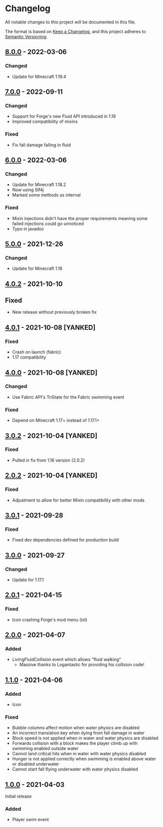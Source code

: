 # Changelog
All notable changes to this project will be documented in this file.

The format is based on [Keep a Changelog](https://keepachangelog.com/en/1.0.0/),
and this project adheres to [Semantic Versioning](https://semver.org/spec/v2.0.0.html).

## [8.0.0] - 2022-03-06
### Changed
- Update for Minecraft 1.19.4


## [7.0.0] - 2022-09-11
### Changed
- Support for Forge's new Fluid API introduced in 1.19
- Improved compatibility of mixins

### Fixed
- Fix fall damage falling in fluid

## [6.0.0] - 2022-03-06
### Changed
- Update for Minecraft 1.18.2
- Now using Slf4j
- Marked some methods as internal

### Fixed
- Mixin injections didn't have the proper requirements meaning some failed injections could go unnoticed
- Typo in javadoc

## [5.0.0] - 2021-12-26
### Changed
- Update for Minecraft 1.18

## [4.0.2] - 2021-10-10
## Fixed
- New release without previously broken fix

## [4.0.1] - 2021-10-08 [YANKED]
### Fixed
- Crash on launch (fabric)
- 1.17 compatibility

## [4.0.0] - 2021-10-08 [YANKED]
### Changed
- Use Fabric API's TriState for the Fabric swimming event

### Fixed
- Depend on Minecraft 1.17+ instead of 1.17.1+

## [3.0.2] - 2021-10-04 [YANKED]
### Fixed
- Pulled in fix from 1.16 version (2.0.2)

## [2.0.2] - 2021-10-04 [YANKED]
### Fixed
- Adjustment to allow for better Mixin compatibility with other mods

## [3.0.1] - 2021-09-28
### Fixed
- Fixed dev dependencies defined for production build

## [3.0.0] - 2021-09-27
### Changed
- Update for 1.17.1

## [2.0.1] - 2021-04-15
### Fixed
- Icon crashing Forge's mod menu (lol)

## [2.0.0] - 2021-04-07
### Added
- LivingFluidCollision event which allows "fluid walking"
  - Massive thanks to Logantastic for providing his collision code!

## [1.1.0] - 2021-04-06
### Added
- Icon

### Fixed
- Bubble columns affect motion when water physics are disabled
- An incorrect translation key when dying from fall damage in water
- Block speed is not applied when in water and water physics are disabled
- Forwards collision with a block makes the player climb up with swimming enabled outside water 
- Cannot land critical hits when in water with water physics disabled
- Hunger is not applied correctly when swimming is enabled above water or disabled underwater
- Cannot start fall flying underwater with water physics disabled

## [1.0.0] - 2021-04-03
Initial release

### Added
- Player swim event

[Unreleased]: https://github.com/florensie/ExpandAbility/compare/v8.0.0..HEAD
[8.0.0]: https://github.com/florensie/ExpandAbility/compare/v7.0.0..v8.0.0
[7.0.0]: https://github.com/florensie/ExpandAbility/compare/v6.0.0..v7.0.0
[6.0.0]: https://github.com/florensie/ExpandAbility/compare/v5.0.0..v6.0.0
[5.0.0]: https://github.com/florensie/ExpandAbility/compare/v4.0.2..v5.0.0
[4.0.2]: https://github.com/florensie/ExpandAbility/compare/v4.0.1..v4.0.2
[4.0.1]: https://github.com/florensie/ExpandAbility/compare/v4.0.0..v4.0.1
[4.0.0]: https://github.com/florensie/ExpandAbility/compare/v3.0.2..v4.0.0
[3.0.2]: https://github.com/florensie/ExpandAbility/compare/v3.0.1..v3.0.2
[2.0.2]: https://github.com/florensie/ExpandAbility/compare/v2.0.1..v2.0.2
[3.0.1]: https://github.com/florensie/ExpandAbility/compare/v3.0.0..v3.0.1
[3.0.0]: https://github.com/florensie/ExpandAbility/compare/v2.0.1..v3.0.0
[2.0.1]: https://github.com/florensie/ExpandAbility/compare/v2.0.0..v2.0.1
[2.0.0]: https://github.com/florensie/ExpandAbility/compare/v1.1.0..v2.0.0
[1.1.0]: https://github.com/florensie/ExpandAbility/compare/v1.0.0..v1.1.0
[1.0.0]: https://github.com/florensie/ExpandAbility/releases/tag/v1.0.0

